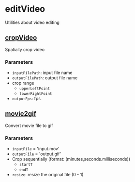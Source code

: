 # editVideo
Utilities about video editing

## [cropVideo](cropVideo.py)
Spatially crop video

### Parameters
- `inputFilePath`: input file name
- `outputFilePath`: output file name
- crop range
  - `upperLeftPoint` 
  - `lowerRightPoint`
- `outputFps`: fps

## [movie2gif](movie2gif.py)
Convert movie file to gif
### Parameters
- `inputFile` = 'input.mov'
- `outputFile` = 'output.gif'
- Crop sequentially (format: (minutes,seconds.milliseconds))
  - `startT`
  - `endT`
- `resize`: resize the original file (0 - 1)